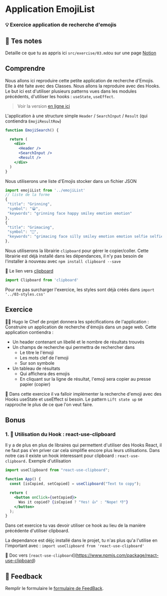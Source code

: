 # Application EmojiList
### 💡 Exercice application de recherche d'emojis

## 📝 Tes notes

Detaille ce que tu as appris ici `src/exercise/03.md`ou sur une page [Notion](https://go.mikecodeur.com/course-notes-template)

## Comprendre

Nous allons ici reproduire cette petite application de recherche d'Emojis. Elle à été faite avec des Classes. Nous allons la reproduire avec des Hooks. Le but ici est d'utiliser plusieurs patterns vues dans les modules précédents, d'utiliser les hooks : `useState`, `useEffect`.

> Voir la version [en ligne ici](https://ahfarmer.github.io/emoji-search/)

L'application à une structure simple `Header` / `SearchInput` / `Result`  (qui contiendra `EmojiResultRow`)

```jsx
function EmojiSearch() {

  return (
    <div>
      <Header />
      <SearchInput />
      <Result />
    </div>
  )
}
```

Nous utiliserons une liste d'Emojis stocker dans un fichier JSON

```jsx
import emojiList from '../emojiList'
// liste de la forme 
{
 "title": "Grinning",
 "symbol": "😀",
 "keywords": "grinning face happy smiley emotion emotion"
},
{
 "title": "Grimacing",
 "symbol": "😬",
 "keywords": "grimacing face silly smiley emotion emotion selfie selfie"
},
```

Nous utiliserons la librairie `clipboard` pour gérer le copier/coller. Cette librairie est déjà installé dans les dépendances, il n'y pas besoin de l'installer à nouveau avec `npm install clipboard --save`

📑 Le lien vers [clipboard](https://www.npmjs.com/package/clipboard)

```jsx
import Clipboard from 'clipboard'
```

Pour ne pas surcharger l'exercice, les styles sont déjà créés dans `import '../03-styles.css'`

## Exercice

👨‍✈️ Hugo le Chef de projet donnera les spécifications de l'application : Construire un application de recherche d'émojis dans un page web. Cette application contiendra :

- Un header contenant un libellé et le nombre de résultats trouvés
- Un champs de recherche qui permettra de rechercher dans
    - Le titre le l'émoji
    - Les mots clef de l'emoji
    - Sur son symbole
- Un tableau de résultats
    - Qui affichera des emojis
    - En cliquant sur la ligne de résultat, l'emoji sera copier au presse papier (copier)

🐶 Dans cette exercice il va falloir implémenter la recherche d'emoji avec des Hooks useState et useEffect si besoin. Le pattern `Lift state up` se rapproche le plus de ce que l'on veut faire.

## Bonus

### 1. 🚀 Utilisation du Hook : react-use-clipboard

Il y a de plus en plus de libraires qui permettent d'utiliser des Hooks React, il ne faut pas s'en priver car cela simplifie encore plus leurs utilisations. Dans notre cas il existe un hook interessant pour clipboard : `react-use-clipboard.` Exemple d'utilisation

```jsx
import useClipboard from "react-use-clipboard";

function App() {
  const [isCopied, setCopied] = useClipboard("Text to copy");

  return (
    <button onClick={setCopied}>
      Was it copied? {isCopied ? "Yes! 👍" : "Nope! 👎"}
    </button>
  );
}
```

Dans cet exercice tu vas devoir utiliser ce hook au lieu de la manière précédente d'utiliser clipboard.

La dependance est déjç installé dans le projet, tu n'as plus qu'a l'utilise en l'important avec : `import useClipboard from 'react-use-clipboard'`

📑 Doc vers `[react-use-clipboard`](https://www.npmjs.com/package/react-use-clipboard) 

## 🐜 Feedback

Remplir le formulaire le [formulaire de FeedBack](https://go.mikecodeur.com/cours-react-avis).